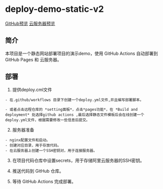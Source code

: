 # deploy-demo-static-v2
[GitHub预览](https://hgf0419.github.io/deploy-demo-static-v2/)
[云服务器预览](http://116.62.129.253/deploy-demo-static-v2/)

## 简介
本项目是一个静态网站部署项目的演示demo，使用 GitHub Actions 自动部署到 GitHub Pages 和 云服务器。

## 部署
1. 提供deploy.cml文件
```
- 在.github/workflows 目录下创建一个deploy.yml文件,并且编写部署脚本。

- 或者点击远程仓库的 *setting面板*，点击*pages功能*，在 *Build and deployment* 处选择github actions ,最后选择静态文件模板后会在线创建一个deploy.yml文件，根据需要修改一些信息后提交。
```
2. 服务器准备
```
- nginx配置文件和启动。
- 创建对应目录，用于存放代码。
- 在云服务器上创建一个SSH密钥对，用于连接服务器。
```

3. 在项目代码仓库中设置secrets，用于存储阿里云服务器的SSH密钥。

4. 推送代码到 GitHub 仓库。

3. 等待 GitHub Actions 完成部署。






